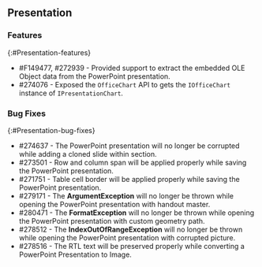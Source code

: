 ## Presentation

### Features
{:#Presentation-features}

* \#F149477, \#272939 - Provided support to extract the embedded OLE Object data from the PowerPoint presentation.
* \#274076 - Exposed the `OfficeChart` API to gets the `IOfficeChart` instance of `IPresentationChart`.

### Bug Fixes
{:#Presentation-bug-fixes}

* \#274637 - The PowerPoint presentation will no longer be corrupted while adding a cloned slide within section.
* \#273501 - Row and column span will be applied properly while saving the PowerPoint presentation.
* \#271751 - Table cell border will be applied properly while saving the PowerPoint presentation.
* \#279171 - The **ArgumentException** will no longer be thrown while opening the PowerPoint presentation with handout master.
* \#280471 - The **FormatException** will no longer be thrown while opening the PowerPoint presentation with custom geometry path.
* \#278512 - The **IndexOutOfRangeException** will no longer be thrown while opening the PowerPoint presentation with corrupted picture.
* \#278516 - The RTL text will be preserved properly while converting a PowerPoint Presentation to Image.
